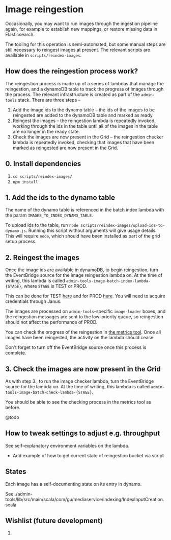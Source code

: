 # Image reingestion

Occasionally, you may want to run images through the ingestion pipeline again, for example to establish new mappings, or restore missing data in Elasticsearch.

The tooling for this operation is semi-automated, but some manual steps are still necessary to reingest images at present. The relevant scripts are available in `scripts/reindex-images`.

## How does the reingestion process work?

The reingestion process is made up of a series of lambdas that manage the reingestion, and a dynamoDB table to track the progress of images through the process. The relevant infrastructure is created as part of the `admin-tools` stack. There are three steps –

1. Add the image ids to the dynamo table – the ids of the images to be reingested are added to the dynamoDB table and marked as ready.
2. Reingest the images – the reingestion lambda is repeatedly invoked, working through the ids in the table until all of the images in the table are no longer in the ready state.
3. Check the images are now present in the Grid – the reingestion checker lambda is repeatedly invoked, checking that images that have been marked as reingested are now present in the Grid.

## 0. Install dependencies

1. `cd scripts/reindex-images/`
1. `npm install`

## 1. Add the ids to the dynamo table

The name of the dynamo table is referenced in the batch index lambda with the param `IMAGES_TO_INDEX_DYNAMO_TABLE`.

To upload ids to the table, run `node scripts/reindex-images/upload-ids-to-dynamo.js`. Running this script without arguments will give usage details. This will require `node`, which should have been installed as part of the grid setup process.

## 2. Reingest the images

Once the image ids are available in dynamoDB, to begin reingestion, turn the EventBridge source for the image reingestion lambda on. At the time of writing, this lambda is called `admin-tools-image-batch-index-lambda-{STAGE}`, where `STAGE` is TEST or PROD.

This can be done for TEST [here](https://eu-west-1.console.aws.amazon.com/lambda/home?region=eu-west-1#/functions/admin-tools-image-batch-index-lambda-TEST?tab=configuration)
and for PROD [here](https://eu-west-1.console.aws.amazon.com/lambda/home?region=eu-west-1#/functions/admin-tools-image-batch-index-lambda-PROD?tab=configuration).  You will need
to acquire credentials through Janus.

The images are processed on `admin-tools`-specific `image-loader` boxes, and the reingestion messages are sent to the low-priority queue, so reingestion should not affect the performance of PROD.

You can check the progress of the reingestion in [the metrics tool](). Once all images have been reingested, the activity on the lambda should cease.

Don't forget to turn off the EventBridge source once this process is complete.

## 3. Check the images are now present in the Grid

As with step 3., to run the image checker lambda, turn the EventBridge source for the lambda on. At the time of writing, this lambda is called `admin-tools-image-batch-check-lambda-{STAGE}`.

You should be able to see the checking process in the metrics tool as before.

@todo

## How to tweak settings to adjust e.g. throughput

See self-explanatory environment variables on the lambda.

- Add example of how to get current state of reingestion bucket via script

## States

Each image has a self-documenting state on its entry in dynamo.

See ./admin-tools/lib/src/main/scala/com/gu/mediaservice/indexing/IndexInputCreation.scala

## Wishlist (future development)

1. 
